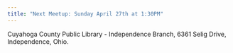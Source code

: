 ```yaml
---
title: "Next Meetup: Sunday April 27th at 1:30PM"
---
```


Cuyahoga County Public
Library - Independence Branch, 6361
Selig Drive, Independence, Ohio.
